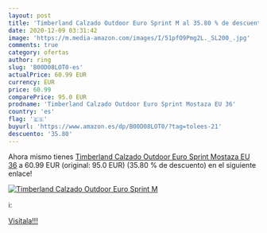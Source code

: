 ```yaml
---
layout: post
title: 'Timberland Calzado Outdoor Euro Sprint M al 35.80 % de descuento'
date: 2020-12-09 03:31:42
image: 'https://m.media-amazon.com/images/I/51pfO9Pmg2L._SL200_.jpg'
comments: true
category: ofertas
author: ring
slug: 'B00D08LOT0-es'
actualPrice: 60.99 EUR
currency: EUR
price: 60.99
comparePrice: 95.0 EUR
prodname: 'Timberland Calzado Outdoor Euro Sprint Mostaza EU 36'
country: 'es'
flag: '🇪🇸'
buyurl: 'https://www.amazon.es/dp/B00D08LOT0/?tag=tolees-21'
descuento: '35.80'
---
```


Ahora mismo tienes [Timberland Calzado Outdoor Euro Sprint Mostaza EU 36](https://www.amazon.es/dp/B00D08LOT0/?tag=tolees-21) a 60.99 EUR (original: 95.0 EUR) (35.80 %  de descuento) en el siguiente enlace!

[![Timberland Calzado Outdoor Euro Sprint M](https://m.media-amazon.com/images/I/51pfO9Pmg2L._SL200_.jpg)](https://www.amazon.es/dp/B00D08LOT0/?tag=tolees-21)

ℹ️:


[Visítala!!!](https://www.amazon.es/dp/B00D08LOT0/?tag=tolees-21)

